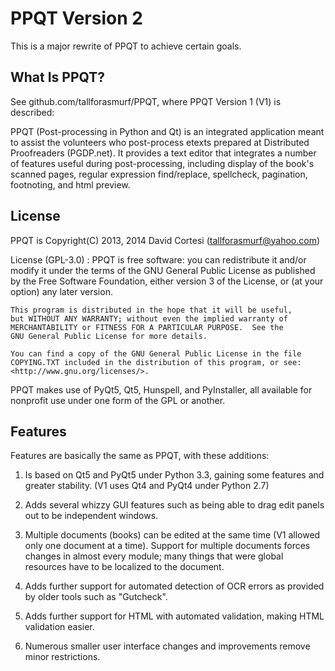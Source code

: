 # PPQT Version 2

This is a major rewrite of PPQT to achieve certain goals.

## What Is PPQT?

See github.com/tallforasmurf/PPQT, where PPQT Version 1 (V1) is described:

PPQT (Post-processing in Python and Qt) is an integrated application meant to assist the volunteers who post-process etexts prepared at Distributed Proofreaders (PGDP.net). It provides a text editor that integrates a number of features useful during post-processing, including display of the book's scanned pages, regular expression find/replace, spellcheck, pagination, footnoting, and html preview.

## License

PPQT is Copyright(C) 2013, 2014 David Cortesi (tallforasmurf@yahoo.com)
 
License (GPL-3.0) :
    PPQT is free software: you can redistribute it and/or modify
    it under the terms of the GNU General Public License as published by
    the Free Software Foundation, either version 3 of the License, or
    (at your option) any later version.

    This program is distributed in the hope that it will be useful,
    but WITHOUT ANY WARRANTY; without even the implied warranty of
    MERCHANTABILITY or FITNESS FOR A PARTICULAR PURPOSE.  See the
    GNU General Public License for more details.

    You can find a copy of the GNU General Public License in the file
    COPYING.TXT included in the distribution of this program, or see:
    <http://www.gnu.org/licenses/>.

PPQT makes use of PyQt5, Qt5, Hunspell, and PyInstaller, all available for nonprofit use under one form of the GPL or another.

## Features

Features are basically the same as PPQT, with these additions:

1. Is based on Qt5 and PyQt5 under Python 3.3,
gaining some features and greater
stability. (V1 uses Qt4 and PyQt4 under Python 2.7)

2. Adds several whizzy GUI features such as being able to
drag edit panels out to be independent windows.

3. Multiple documents (books) can be edited at the same time (V1
allowed only one document at a time). Support for multiple documents
forces changes in almost every module; many things that were
global resources have to be localized to the document.

4. Adds further support for automated detection of OCR errors
as provided by older tools such as "Gutcheck".

5. Adds further support for HTML with automated validation, making
HTML validation easier.

6. Numerous smaller user interface changes and improvements
remove minor restrictions.

